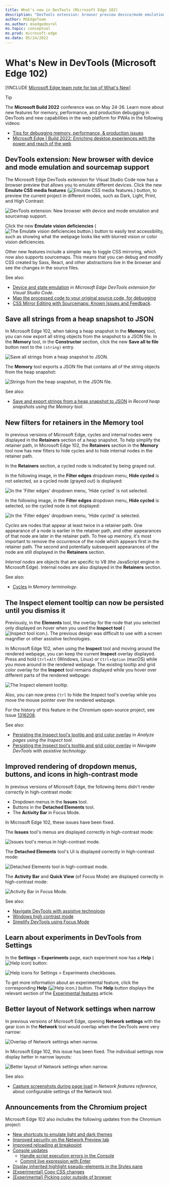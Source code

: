```yaml
---
title: What's new in DevTools (Microsoft Edge 102)
description: "DevTools extension: browser preview device/mode emulation and sourcemaps to debug/edit Sass/React.  Save heap snapshot strings to JSON.  Retainers filters in Memory tool.  Inspect tooltip persists.  Better high-contrast display.  Experiments have Help icons.  Improved Network tool layout. And more."
author: MSEdgeTeam
ms.author: msedgedevrel
ms.topic: conceptual
ms.prod: microsoft-edge
ms.date: 05/24/2022
---
```

# What's New in DevTools (Microsoft Edge 102)

[!INCLUDE [Microsoft Edge team note for top of What's New](../../includes/edge-whats-new-note.md)]

> [!TIP]
> The **Microsoft Build 2022** conference was on May 24-26.  Learn more about new features for memory, performance, and production debugging in DevTools and new capabilities in the web platform for PWAs in the following videos:
> * [Tips for debugging memory, performance, & production issues](https://www.youtube.com/watch?v=hdrR0QwXpuc)
> * [Microsoft Edge | Build 2022: Enriching desktop experiences with the power and reach of the web](https://www.youtube.com/watch?v=ahO5nePl4BQ)


<!-- ====================================================================== -->
## DevTools extension: New browser with device and mode emulation and sourcemap support

<!-- Title: New browser preview and sourcemap support in Visual Studio Code -->
<!-- Subtitle: Emulate devices and different rendering modes and debug Sass/React. -->

The Microsoft Edge DevTools extension for Visual Studio Code now has a browser preview that allows you to emulate different devices.  Click the new **Emulate CSS media features** (![Emulate CSS media features.](devtools-102-images/emulate-css-media-features-button.png)) button, to preview the current project in different modes, such as Dark, Light, Print, and High Contrast:

![DevTools extension: New browser with device and mode emulation and sourcemap support.](devtools-102-images/devtools-ext-new-browser.png)

Click the new **Emulate vision deficiencies** (![The Emulate vision deficiencies button.](devtools-102-images/emulate-vision-deficiencies-button.png)) button to easily test accessibility, such as showing what the webpage looks like with blurred vision or color vision deficiencies.

Other new features include a simpler way to toggle CSS mirroring, which now also supports sourcemaps.  This means that you can debug and modify CSS created by Sass, React, and other abstractions live in the browser and see the changes in the source files.

See also:
* [Device and state emulation](../../../../visual-studio-code/microsoft-edge-devtools-extension.md#device-and-state-emulation) in _Microsoft Edge DevTools extension for Visual Studio Code_.
* [Map the processed code to your original source code, for debugging](../../../javascript/source-maps.md)
* [CSS Mirror Editing with Sourcemaps: Known Issues and Feedback](https://github.com/microsoft/vscode-edge-devtools/issues/965).


<!-- ====================================================================== -->
## Save all strings from a heap snapshot to JSON

<!-- Title: Export string objects from a heap snapshot -->
<!-- Subtitle: Use the new "Save all to file" button to save string objects to a JSON file. -->

In Microsoft Edge 102, when taking a heap snapshot in the **Memory** tool, you can now export all string objects from the snapshot to a JSON file.  In the **Memory** tool, in the **Constructor** section, click the new **Save all to file** button next to the `(string)` entry.

![Save all strings from a heap snapshot to JSON.](devtools-102-images/save-heap-snapshot-strings-json.png)

The **Memory** tool exports a JSON file that contains all of the string objects from the heap snapshot:

![Strings from the heap snapshot, in the JSON file.](devtools-102-images/heap-snapshot-strings-json-file.png)

See also:
* [Save and export strings from a heap snapshot to JSON](../../../memory-problems/heap-snapshots.md#save-and-export-strings-from-a-heap-snapshot-to-json) in _Record heap snapshots using the Memory tool_.


<!-- ====================================================================== -->
## New filters for retainers in the Memory tool

<!-- Title: Debug retainers more easily in the Memory tool -->
<!-- Subtitle: Use new filters in the Retainers section of a heap snapshot to simplify retainer paths. -->

In previous versions of Microsoft Edge, cycles and internal nodes were displayed in the **Retainers** section of a heap snapshot.
To help simplify the retainer path, in Microsoft Edge 102, the **Retainers** section in the **Memory** tool now has new filters to hide cycles and to hide internal nodes in the retainer path.

In the **Retainers** section, a cycled node is indicated by being grayed out.

In the following image, in the **Filter edges** dropdown menu, **Hide cycled** is not selected, so a cycled node (grayed out) is displayed:

![In the 'Filter edges' dropdown menu, 'Hide cycled' is not selected.](devtools-102-images/filters-retainers-memory-tool-no-hide-cycled.png)

In the following image, in the **Filter edges** dropdown menu, **Hide cycled** is selected, so the cycled node is not displayed:

![In the 'Filter edges' dropdown menu, 'Hide cycled' is selected.](devtools-102-images/filters-retainers-memory-tool-hide-cycled.png)

_Cycles_ are nodes that appear at least twice in a retainer path.
One appearance of a node is earlier in the retainer path, and other appearances of that node are later in the retainer path.
To free up memory, it's most important to remove the occurrence of the node which appears first in the retainer path.
The second and potentially subsequent appearances of the node are still displayed in the **Retainers** section.

_Internal nodes_ are objects that are specific to V8 (the JavaScript engine in Microsoft Edge).  Internal nodes are also displayed in the **Retainers** section.

See also:
* [Cycles](../../../memory-problems/memory-101.md#cycles) in _Memory terminology_.


<!-- ====================================================================== -->
## The Inspect element tooltip can now be persisted until you dismiss it

<!-- Title: Improving the Inspect element tooltip -->
<!-- Subtitle: The Inspect element tooltip now persists until you dismiss it, improving accessibility and ease of use. -->

Previously, in the **Elements** tool, the overlay for the node that you selected only displayed on hover when you used the **Inspect tool** (![Inspect tool icon.](../../../media/inspect-tool-icon-light-theme.png)).  The previous design was difficult to use with a screen magnifier or other assistive technologies.

In Microsoft Edge 102, when using the **Inspect** tool and moving around the rendered webpage, you can keep the current **Inspect** overlay displayed.  Press and hold `Ctrl`+`Alt` (Windows, Linux) or `Ctrl`+`Option` (macOS) while you move around in the rendered webpage.  The existing tooltip and grid color overlay for the **Inspect** tool remains displayed while you hover over different parts of the rendered webpage:

![The Inspect element tooltip.](devtools-102-images/inspect-element-tooltip-persists.png)

Also, you can now press `Ctrl` to hide the Inspect tool's overlay while you move the mouse pointer over the rendered webpage.

For the history of this feature in the Chromium open-source project, see Issue [1316208](https://crbug.com/1316208).

See also:
*  [Persisting the Inspect tool's tooltip and grid color overlay](../../../css/inspect.md#persisting-the-inspect-tools-tooltip-and-grid-color-overlay) in _Analyze pages using the Inspect tool_.
*  [Persisting the Inspect tool's tooltip and grid color overlay](../../../accessibility/navigation.md#persisting-the-inspect-tools-tooltip-and-grid-color-overlay) in _Navigate DevTools with assistive technology_.


<!-- ====================================================================== -->
## Improved rendering of dropdown menus, buttons, and icons in high-contrast mode

<!-- Title: Accessibility improvements for high contrast mode -->
<!-- Subtitle: Dropdown menu in the Issues tool, buttons in the Detached Elements tool, and the activity bar in Focus Mode now display better in high contrast. -->

In previous versions of Microsoft Edge, the following items didn't render correctly in high-contrast mode:
*  Dropdown menus in the **Issues** tool.
*  Buttons in the **Detached Elements** tool.
*  The **Activity Bar** in Focus Mode.

In Microsoft Edge 102, these issues have been fixed.

The **Issues** tool's menus are displayed correctly in high-contrast mode:

![Issues tool's menus in high-contrast mode.](devtools-102-images/high-contrast-issues-menus.png)

The **Detached Elements** tool's UI is displayed correctly in high-contrast mode:

![Detached Elements tool in high-contrast mode.](devtools-102-images/high-contrast-detached-elements.png)

The **Activity Bar** and **Quick View** (of Focus Mode) are displayed correctly in high-contrast mode:

![Activity Bar in Focus Mode.](devtools-102-images/high-contrast-activity-bar.png)

See also:
* [Navigate DevTools with assistive technology](../../../accessibility/navigation.md)
* [Windows high contrast mode](/fluent-ui/web-components/design-system/high-contrast)
* [Simplify DevTools using Focus Mode](../../../experimental-features/focus-mode.md)


<!-- ====================================================================== -->
## Learn about experiments in DevTools from Settings

<!-- Title: Help icons for Experiments checkboxes -->
<!-- Subtitle: In Settings > Experiments page, each experimental feature's checkbox has a Help (?) icon next to it for more information.. -->

In the **Settings** > **Experiments** page, each experiment now has a **Help** (![Help icon](devtools-102-images/settings-experiments-help-icon.png)) button:

![Help icons for Settings > Experiments checkboxes.](devtools-102-images/settings-experiments-help-icons.png)

To get more information about an experimental feature, click the corresponding **Help** (![Help icon.](devtools-102-images/settings-experiments-help-icon.png)) button.  The **Help** button displays the relevant section of the [Experimental features](../../../experimental-features/index.md) article.


<!-- ====================================================================== -->
## Better layout of Network settings when narrow

<!-- Title: Better support for the Network tool in narrow layouts -->
<!-- Subtitle: The settings in the Network tool no longer overlap when the DevTools are narrow. -->

In previous versions of Microsoft Edge, opening **Network settings** with the gear icon in the **Network** tool would overlap when the DevTools were very narrow:

![Overlap of Network settings when narrow.](devtools-102-images/network-settings-narrow-overlap.png)

In Microsoft Edge 102, this issue has been fixed.  The individual settings now display better in narrow layouts:

![Better layout of Network settings when narrow.](devtools-102-images/network-settings-narrow-no-overlap.png)

See also:
* [Capture screenshots during page load](../../../network/reference.md#capture-screenshots-during-page-load) in _Network features reference_, about configurable settings of the Network tool.


<!-- ====================================================================== -->
## Announcements from the Chromium project

Microsoft Edge 102 also includes the following updates from the Chromium project:

* [New shortcuts to emulate light and dark themes](https://developer.chrome.com/blog/new-in-devtools-102/#emulation)
* [Improved security on the Network Preview tab](https://developer.chrome.com/blog/new-in-devtools-102/#network-preview)
* [Improved reloading at breakpoint](https://developer.chrome.com/blog/new-in-devtools-102/#debugger)
* [Console updates](https://developer.chrome.com/blog/new-in-devtools-102/#console)
   * [Handle script execution errors in the Console](https://developer.chrome.com/blog/new-in-devtools-102/#errors)
   * [Commit live expression with Enter](https://developer.chrome.com/blog/new-in-devtools-102/#live-expression)
* [Display inherited highlight pseudo-elements in the Styles pane](https://developer.chrome.com/blog/new-in-devtools-102/#pseudo)
* [[Experimental] Copy CSS changes](https://developer.chrome.com/blog/new-in-devtools-102/#copy)
* [[Experimental] Picking color outside of browser](https://developer.chrome.com/blog/new-in-devtools-102/#color-picker)


<!-- ====================================================================== -->
<!-- uncomment if content is copied from developer.chrome.com to this page -->

<!-- > [!NOTE]
> Portions of this page are modifications based on work created and [shared by Google](https://developers.google.com/terms/site-policies) and used according to terms described in the [Creative Commons Attribution 4.0 International License](https://creativecommons.org/licenses/by/4.0).
> The original page for announcements from the Chromium project is [What's New in DevTools (Chrome 102)](https://developer.chrome.com/blog/new-in-devtools-102) and is authored by [Jecelyn Yeen](https://developers.google.com/web/resources/contributors#jecelynyeen) (Developer advocate working on Chrome DevTools at Google). -->


<!-- ====================================================================== -->
<!-- uncomment if content is copied from developer.chrome.com to this page -->

<!-- [![Creative Commons License.](https://licensebuttons.net/l/by/4.0/88x31.png)](https://creativecommons.org/licenses/by/4.0)
This work is licensed under a [Creative Commons Attribution 4.0 International License](https://creativecommons.org/licenses/by/4.0). -->
